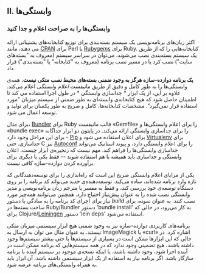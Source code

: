 ## II. وابستگی‌ها
### وابستگی‌ها را به صراحت اعلام و جدا کنید

اکثر زبان‌های برنامه‌نویسی یک سیستم بسته‌بندی برای توزیع کتابخانه‌های پشتیبانی ارائه می دهند، مانند [CPAN](http://www.cpan.org/) برای Perl یا [Rubygems](http://rubygems.org/) برای Ruby. کتابخانه‌هایی را که از طریق یک سیستم بسته‌بندی نصب می‌شوند، می‌توان در سراسر سیستم (معروف به "بسته‌های سایت") نصب کرد یا در مسیر نصب برنامه (معروف به "کتابخانه" یا "بسته‌بندی") قرار داد.

**یک برنامه دوازده-سازه هرگز به وجود ضمنی بسته‌های محیط نصب متکی نیست.** همه‌ی وابستگی‌ها را به طور کامل و دقیق از طریق مانیفست *اعلام وابستگی* اعلام می‌کند. علاوه بر این، از یک ابزار * جداسازی وابستگی * در طول اجرا استفاده می کند تا اطمینان حاصل شود که هیچ کتابخانه‌ی وابسته‌‌ای به طور ضمنی از سیستم میزبان "مورد استفاده قرار نمی‌گیرد". مشخصات کتابخانه‌ها، کامل و صریح به طور یکسان برای تولید و توسعه اعمال می شود.

برای مثال، [Bundler](https://bundler.io/) برای Ruby قالب مانیفست «Gemfile» را برای اعلام وابستگی‌ها و «bundle exec» را برای جداسازی وابستگی ارائه می‌کند. در پایتون دو ابزار جداگانه برای این مراحل وجود دارد - [Pip](http://www.pip-installer.org/en/latest/) برای اعلان استفاده می شود و [Virtualenv](http://www.virtualenv.org/en/latest/) برای جداسازی. حتی C نیز [Autoconf](http://www.gnu.org/s/autoconf/) را برای اعلام وابستگی دارد، و پیوند استاتیک می‌تواند جداسازی وابستگی‌ها را فراهم کند. مهم نیست که زنجیره‌ی ابزار چیست، اعلان وابستگی و جداسازی باید همیشه با هم استفاده شوند -- فقط یکی یا دیگری برای برآورده کردن دوازده-سازه کافی نیست.

یکی از مزایای اعلام وابستگی صریح این است که راه‌اندازی را برای توسعه‌دهندگانی که تازه وارد برنامه شده‌اند، ساده می‌کند. توسعه‌دهنده‌ی جدید می‌تواند کد برنامه را بر روی دستگاه توسعه‌ی خود بررسی کند، و فقط به مفسر یا مترجم زبان برنامه‌نویسی و مدیر وابستگی نصب شده را به عنوان پیش‌نیاز احتیاج دارد. همچنین می‌توانند همه‌چیز مورد نیاز برای اجرای کد برنامه را به سادگی با دستور *build* نصب کنند. به عنوان نمونه، برای ساخت بسته‌ها در Ruby/Bundler دستور 'bundle install' به کار می‌رود، در حالی که برای Clojure/[Leiningen](https://github.com/technomancy/leiningen#readme) دستور 'lein deps' استفاده می‌شود.

برنامه‌های کاربردی دوازده-سازه نیز به وجود ضمنی هیچ ابزار سیستمی میزبان متکی نیستند. به عنوان مثال می توان به ارسال به ImageMagick یا «curl» اشاره کرد. در حالی که این ابزارها ممکن است در بسیاری از سیستم‌ها یا حتی بیشتر سیستم‌ها وجود داشته باشند، هیچ تضمینی وجود ندارد که در همه سیستم‌هایی که برنامه ممکن است در آینده اجرا شود، وجود داشته باشند، یا اینکه نسخه‌ی موجود در سیستم آینده با برنامه سازگار باشد. اگر برنامه نیاز به استفاده از یک ابزار سیستمی داشته باشد، آن ابزار باید به همراه وابستگی‌های برنامه عرضه شود.